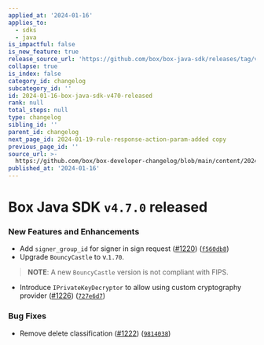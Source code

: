 ```yaml
---
applied_at: '2024-01-16'
applies_to:
  - sdks
  - java
is_impactful: false
is_new_feature: true
release_source_url: 'https://github.com/box/box-java-sdk/releases/tag/v4.7.0'
collapse: true
is_index: false
category_id: changelog
subcategory_id: ''
id: 2024-01-16-box-java-sdk-v470-released
rank: null
total_steps: null
type: changelog
sibling_id: ''
parent_id: changelog
next_page_id: 2024-01-19-rule-response-action-param-added copy
previous_page_id: ''
source_url: >-
  https://github.com/box/box-developer-changelog/blob/main/content/2024/01-16-box-java-sdk-v470-released.md
published_at: '2024-01-16'
---
```

# Box Java SDK `v4.7.0` released

### New Features and Enhancements

* Add `signer_group_id` for signer in sign request ([#1220][1]) ([`f560db8`][2])
* Upgrade `BouncyCastle` to v.`1.70`.
> **NOTE**: A new `BouncyCastle` version is not compliant with FIPS.
* Introduce `IPrivateKeyDecryptor` to allow using custom cryptography provider ([#1226][3]) ([`727e6d7`][4])

### Bug Fixes

* Remove delete classification ([#1222][5]) ([`9814038`][6])

[1]: https://github.com/box/box-java-sdk/issues/1220

[2]: https://github.com/box/box-java-sdk/commit/f560db8d5587406099066803789d16374ec7dbb9

[3]: https://github.com/box/box-java-sdk/issues/1226

[4]: https://github.com/box/box-java-sdk/commit/727e6d71ee375a48b4241a26a093becfe0965898

[5]: https://github.com/box/box-java-sdk/issues/1222

[6]: https://github.com/box/box-java-sdk/commit/981403896b4cd16a42c9feeecf30e75e1e8fa072